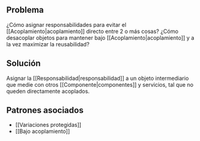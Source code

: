 ## Problema
¿Cómo asignar responsabilidades para evitar el [[Acoplamiento|acoplamiento]] directo entre 2 o más cosas?
¿Cómo desacoplar objetos para mantener bajo [[Acoplamiento|acoplamiento]] y a la vez maximizar la reusabilidad?

## Solución
Asignar la [[Responsabilidad|responsabilidad]] a un objeto intermediario que medie con otros [[Componente|componentes]] y servicios, tal que no queden directamente acoplados.

## Patrones asociados
- [[Variaciones protegidas]]
- [[Bajo acoplamiento]]